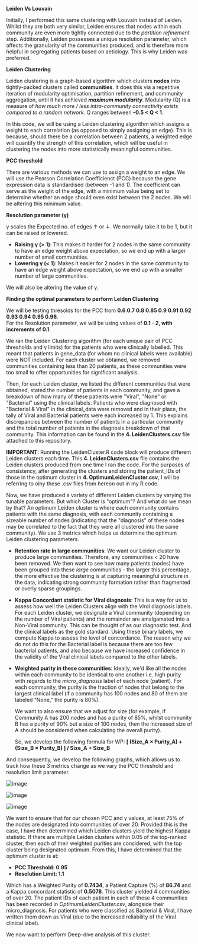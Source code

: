 **Leiden Vs Louvain**

Initially, I performed this same clustering with Louvain instead of Leiden. Whilst they are both very similar, Leiden ensures that nodes within each community are even more tightly connected due to the _partition refinement_ step. Additionally, Leiden possesses a unique resolution parameter, which affects the granularity of the communities produced, and is therefore more helpful in segregating patients based on aetiology. This is why Leiden was preferred.

**Leiden Clustering**

Leiden clustering is a graph-based algorithm which clusters **nodes** into tightly-packed clusters called **communities**.
It does this via a repetitive iteration of modularity optimisation, partition refinement, and community aggregation, until it has achieved _**maximum modularity**_. Modularity (Q) is a measure of _how much more / less intra-community connectivity exists compared to a random network_. Q ranges between **-0.5 < Q < 1**.

In this code, we will be using a Leiden clustering algorithm which assigns a weight to each correlation (as opposed
to simply assigning an edge). This is because, should there be a correlation between 2 patients, a weighted edge
will quantify the strength of this correlation, which will be useful in clustering the nodes into more statistically
meaningful communities. 


**PCC threshold**

There are various methods we can use to assign a weight to an edge. We will use the Pearson Correlation Coefficienct (PCC)
because the gene expression data is standardised (between -1 and 1). The coefficient can serve as the weight of the edge, with a minimum value being set to determine whether an edge should even exist between the 2 nodes. We will be altering this minimum value. 

**Resolution parameter (γ)**

γ scales the Expected no. of edges ↑ or ↓. We normally take it to be 1, but it can be raised or lowered. 
- **Raising γ (> 1)**: This makes it harder for 2 nodes in the same community to have an edge weight above expectation, so we end up with a larger number of small communities.
- **Lowering γ (< 1)**: Makes it easier for 2 nodes in the same community to have an edge weight above expectation, so we end up with a smaller number of large communities.

We will also be altering the value of γ.

**Finding the optimal parameters to perform Leiden Clustering**

We will be testing thresolds for the PCC from **0.6 0.7 0.8 0.85 0.9 0.91 0.92 0.93 0.94 0.95 0.96**.  
For the Resolution parameter, we will be using values of **0.1 - 2, with increments of 0.1**.

We ran the Leiden Clustering algorithm (for each unique pair of PCC thresholds and γ limits) for the patients who were clinically labelled. This meant that patients in gene_data (for whom no clinical labels were available) were NOT included. For each cluster we obtained, we removed communities containing less than 20 patients, as these communities were too small to offer opportunities for significant analysis.

Then, for each Leiden cluster, we listed the different communities that were obtained, stated the number of patients in each community, and gave a breakdown of how many of these patients were "Viral", "None" or "Bacterial" using the clinical labels. Patients who were diagnosed with "Bacterial & Viral" in the clinical_data were removed and in their place, the tally of Viral and Bacterial patients were each increased by 1. This explains discrepancies between the number of patients in a particular community and the total number of patients in the diagnosis breakdown of that community. This information can be found in the **4. LeidenClusters.csv** file attached to this repository.

**IMPORTANT**: Running the LeidenCluster.R code block will produce different Leiden clusters each time. This **4. LeidenClusters.csv** file contains the Leiden clusters produced from one time I ran the code. For the purposes of consistency, after generating the clusters and storing the patient_IDs of those in the optimum cluster
in **4. OptimumLeidenCluster.csv**, I will be referring to olny these .csv files from hereon out in my R code.

Now, we have produced a variety of different Leiden clusters by varying the tunable parameters. But which Cluster is "optimum"? And what do we mean by that?
An optimum Leiden cluster is where each community contains patients with the same diagnosis, with each community containing a sizeable number of nodes (indicating that the "diagnosis" of these nodes may be correlated to the fact that they were all clustered into the same community). We use 3 metrics which helps us determine the optimum Leiden clustering parameters.

- **Retention rate in large communities**: We want our Leiden cluster to produce large communities.
  Therefore, any communities < 20 have been removed. We then want to see how many patients (nodes) have
  been grouped into these _large_ communities - the larger this percentage, the more effective the clustering is
  at capturing meaningful structure in the data, indicating strong community formation rather than fragmented or
  overly sparse groupings.

- **Kappa Concordant statistic for Viral diagnosis**: This is a way for us to assess how well the Leiden Clusters align with the _Viral_ diagnosis labels.
For each Leiden cluster, we designate a Viral community (depending on the number of Viral patients)
and the remainder are amalgamated into a Non-Viral community. This can be thought of as our diagnostic test. And
the clinical labels as the gold standard. Using these binary labels, we compute Kappa to assess the level of concordance.
The reason why we do not do this for the Bacterial label is because there are too few bacterial patients, and also because
we have increased confidence in the validity of the Viral clinical labels compared to the other labels.
  
- **Weighted purity in these communities**: Ideally, we'd like all the nodes within each community to be identical to one 
  another i.e. high purity with regards to the _micro_diagnosis_ label of each node (patient). For each community, the purity 
  is the fraction of nodes that belong to the largest clinical label (if a community has 100 nodes and 80 of them are labeled 
  “None,” the purity is 80%).

  We want to also ensure that we adjust for size (for example, if Community A has 200 nodes and has a purity of 85%,
  whilst community B has a purity of 90% but a size of 100 nodes, then the increased size of A should be considered when
  calculating the overall purity).

  So, we develop the following formula for WP: **[ (Size_A × Purity_A) + (Size_B × Purity_B) ] / Size_A + Size_B**

And consequently, we develop the following graphs, which allows us to track how these 3 metrics change as we vary the PCC threshold and resolution limit parameter.

![image](https://github.com/user-attachments/assets/c81eecf8-5493-46c8-9e18-41c61a16d655)

![image](https://github.com/user-attachments/assets/d71ab0e4-a438-4418-8909-78550013af5d)

![image](https://github.com/user-attachments/assets/9c69c188-a8c3-4abf-ab82-bc8ad7ba7b42)

We want to ensure that for our chosen PCC and γ values, at least 75% of the nodes are designated into communities of over 20.
Provided this is the case, I have then determined which Leiden clusters yield the highest Kappa statistic. If there are multiple 
Leiden clusters within 0.05 of the top-ranked cluster, then each of their weighted purities are considered, with the top
cluster being designated optimum. From this, I have determined that the optimum cluster is at:
- **PCC Threshold: 0.95**
- **Resolution Limit: 1.1**

Which has a Weighted Purity of **0.7434**, a Patient Capture (%) of **86.74** and a Kappa concordant statistic of
**0.5078**. This cluster yielded 4 communities of over 20. The patient IDs of each patient in each of these
4 communities has been recorded in _OptimumLeidenCluster.csv_, alongside their micro_diagnosis. For patients
who were classified as Bacterial & Viral, I have written them down as Viral (due to the increased reliability
of the Viral clinical label).

We now want to perform Deep-dive analysis of this cluster.

